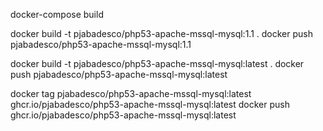 docker-compose build

docker build -t pjabadesco/php53-apache-mssql-mysql:1.1 .
docker push pjabadesco/php53-apache-mssql-mysql:1.1

docker build -t pjabadesco/php53-apache-mssql-mysql:latest .
docker push pjabadesco/php53-apache-mssql-mysql:latest

docker tag pjabadesco/php53-apache-mssql-mysql:latest ghcr.io/pjabadesco/php53-apache-mssql-mysql:latest
docker push ghcr.io/pjabadesco/php53-apache-mssql-mysql:latest
